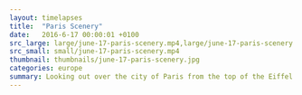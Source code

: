 ```yaml
---
layout: timelapses
title:  "Paris Scenery"
date:   2016-6-17 00:00:01 +0100
src_large: large/june-17-paris-scenery.mp4,large/june-17-paris-scenery.webm
src_small: small/june-17-paris-scenery.mp4
thumbnail: thumbnails/june-17-paris-scenery.jpg
categories: europe
summary: Looking out over the city of Paris from the top of the Eiffel Tower.
---
```


